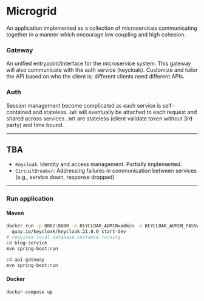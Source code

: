 # Microgrid

An application implemented as a collection of microservices communicating together
 in a manner which encourage low coupling and high cohesion.


### Gateway
An unified entrypoint/interface for the microservice system. 
This gateway will also communicate with the auth service (keycloak).
Customize and tailor the API based on who the client is; 
different clients need different APIs.

### Auth

Session management become complicated as each service is self-contained and stateless.
`JWT` will eventually be attached to each request and shared across services. 
`JWT` are stateless (client validate token without 3rd party) and time bound. 

---

## TBA

- `Keycloak`: Identity and access management. Partially implemented.
- `CircuitBreaker`: Addressing failures in communication between services (e.g., service down, response dropped)

---

### Run application
#### Maven
```bash
docker run -p 8082:8080 -e KEYCLOAK_ADMIN=admin -e KEYCLOAK_ADMIN_PASSWORD=admin \
  quay.io/keycloak/keycloak:21.0.0 start-dev
# requires local database instance running
cd blog-service
mvn spring-boot:run

cd api-gateway
mvn spring-boot:run
```

#### Docker
```bash
docker-compose up
```
